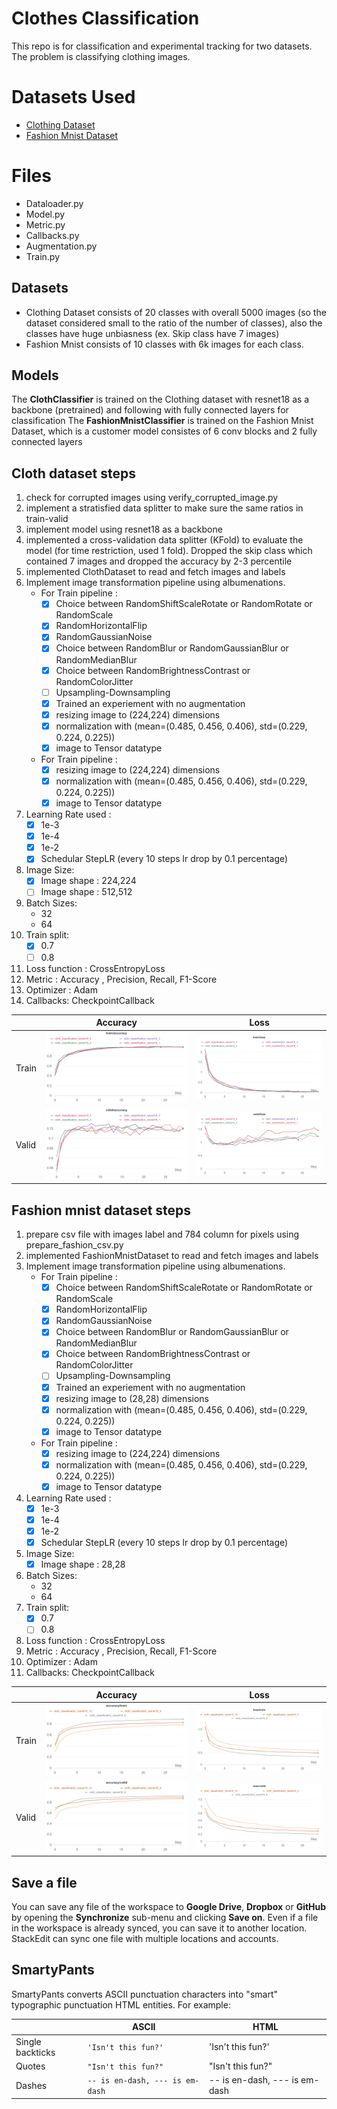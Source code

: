 # Clothes Classification

This repo is for classification and experimental tracking for two datasets. The problem is classifying clothing images.

# Datasets Used
- [Clothing Dataset](https://github.com/alexeygrigorev/clothing-dataset)
- [Fashion Mnist Dataset](https://github.com/zalandoresearch/fashion-mnist)
# Files

- Dataloader.py
- Model.py
- Metric.py
- Callbacks.py
- Augmentation.py
- Train.py

##  Datasets
- Clothing Dataset consists of 20 classes with overall 5000 images (so the dataset considered small to the ratio of the number of classes), also the classes have huge unbiasness (ex. Skip class have 7 images)
- Fashion Mnist consists of 10 classes with 6k images for each class.

## Models
The **ClothClassifier** is trained on the Clothing dataset with resnet18 as a backbone (pretrained) and following with fully connected layers for classification 
The **FashionMnistClassifier** is trained on the Fashion Mnist Dataset, which is a customer model consistes of 6 conv blocks and 2 fully connected layers 


## Cloth dataset steps

 1. check for corrupted images using verify_corrupted_image.py
 2. implement a stratisfied data splitter to make sure the same ratios in train-valid
 3. implement model using resnet18 as a backbone 
 4. implemented a cross-validation data splitter (KFold) to evaluate the model (for time restriction, used 1 fold). Dropped the skip class which contained 7 images and dropped the accuracy by 2-3 percentile
 5. implemented ClothDataset to read and fetch images and labels
 6.  Implement image transformation pipeline using albumenations.
	 - For Train pipeline : 
		 - [X] Choice between RandomShiftScaleRotate or RandomRotate or RandomScale
		 - [X] RandomHorizontalFlip
		 - [X] RandomGaussianNoise
		 - [X] Choice between RandomBlur or RandomGaussianBlur or RandomMedianBlur
		 - [X] Choice between RandomBrightnessContrast or RandomColorJitter 
		 - [ ] Upsampling-Downsampling
		 - [X] Trained an experiement with no augmentation 
		 - [X] resizing image to (224,224) dimensions
		 - [X] normalization with (mean=(0.485, 0.456, 0.406), std=(0.229, 0.224, 0.225))
		 - [X] image to Tensor datatype
	 -  For Train pipeline : 
		 - [X] resizing image to (224,224) dimensions
		 - [X] normalization with (mean=(0.485, 0.456, 0.406), std=(0.229, 0.224, 0.225))
		 - [X] image to Tensor datatype
7.  Learning Rate used :
	- [X] 1e-3
	- [X] 1e-4
	- [X] 1e-2
	- [X] Schedular StepLR (every 10 steps lr drop by 0.1 percentage)
8. Image Size:
	- [X] Image shape : 224,224
	- [ ] Image shape : 512,512
9. Batch Sizes:
	- 32
	- 64
10. Train split:
	- [X] 0.7
	- [ ] 0.8 
11. Loss function : CrossEntropyLoss
12. Metric : Accuracy , Precision, Recall, F1-Score
13. Optimizer : Adam
14. Callbacks: CheckpointCallback

|       |Accuracy                                                       |Loss                                                              |
|-------|---------------------------------------------------------------|------------------------------------------------------------------|
|Train  |![Train_Acc](./media/train_acc_exp_tracking_kaggle_dataset.png)|![Train_Loss](./media/train_loss_exp_tracking_kaggle_dataset.png)|
|Valid  |![Valid_Acc](./media/valid_acc_exp_tracking_kaggle_dataset.png)|![Valid_Loss](./media/valid_loss_exp_tracking_kaggle_dataset.png)|

## Fashion mnist dataset steps

 1. prepare csv file with images label and 784 column for pixels using prepare_fashion_csv.py
 2. implemented FashionMnistDataset to read and fetch images and labels
 3.  Implement image transformation pipeline using albumenations.
	 - For Train pipeline : 
		 - [X] Choice between RandomShiftScaleRotate or RandomRotate or RandomScale
		 - [X] RandomHorizontalFlip
		 - [X] RandomGaussianNoise
		 - [X] Choice between RandomBlur or RandomGaussianBlur or RandomMedianBlur
		 - [X] Choice between RandomBrightnessContrast or RandomColorJitter 
		 - [ ] Upsampling-Downsampling
		 - [X] Trained an experiement with no augmentation 
		 - [X] resizing image to (28,28) dimensions
		 - [X] normalization with (mean=(0.485, 0.456, 0.406), std=(0.229, 0.224, 0.225))
		 - [X] image to Tensor datatype
	 -  For Train pipeline : 
		 - [X] resizing image to (224,224) dimensions
		 - [X] normalization with (mean=(0.485, 0.456, 0.406), std=(0.229, 0.224, 0.225))
		 - [X] image to Tensor datatype
4.  Learning Rate used :
	- [X] 1e-3
	- [X] 1e-4
	- [X] 1e-2
	- [X] Schedular StepLR (every 10 steps lr drop by 0.1 percentage)
5. Image Size:
	- [X] Image shape : 28,28
6. Batch Sizes:
	- 32
	- 64
7. Train split:
	- [X] 0.7
	- [ ] 0.8 
8. Loss function : CrossEntropyLoss
9. Metric : Accuracy , Precision, Recall, F1-Score
10. Optimizer : Adam
11. Callbacks: CheckpointCallback

|       |Accuracy                                                      |Loss                                                            |
|-------|--------------------------------------------------------------|----------------------------------------------------------------|
|Train  |![Train_Acc](./media/train_acc_exp_tracking_fashion_mnist.png)|![Train_Loss](./media/train_loss_exp_tracking_fashion_mnist.png)|
|Valid  |![Valid_Acc](./media/valid_acc_exp_tracking_fashion_mnist.png)|![Valid_Loss](./media/valid_loss_exp_tracking_fashion_mnist.png)|

## Save a file

You can save any file of the workspace to **Google Drive**, **Dropbox** or **GitHub** by opening the **Synchronize** sub-menu and clicking **Save on**. Even if a file in the workspace is already synced, you can save it to another location. StackEdit can sync one file with multiple locations and accounts.


## SmartyPants

SmartyPants converts ASCII punctuation characters into "smart" typographic punctuation HTML entities. For example:

|                |ASCII                          |HTML                         |
|----------------|-------------------------------|-----------------------------|
|Single backticks|`'Isn't this fun?'`            |'Isn't this fun?'            |
|Quotes          |`"Isn't this fun?"`            |"Isn't this fun?"            |
|Dashes          |`-- is en-dash, --- is em-dash`|-- is en-dash, --- is em-dash|


